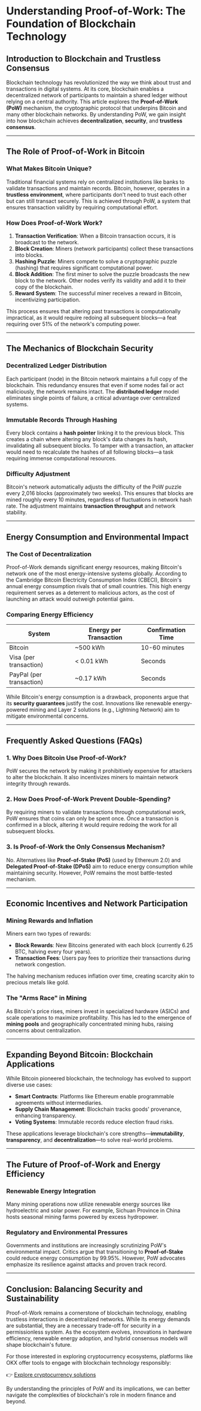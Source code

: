 # Understanding Proof-of-Work: The Foundation of Blockchain Technology

## Introduction to Blockchain and Trustless Consensus

Blockchain technology has revolutionized the way we think about trust and transactions in digital systems. At its core, blockchain enables a decentralized network of participants to maintain a shared ledger without relying on a central authority. This article explores the **Proof-of-Work (PoW)** mechanism, the cryptographic protocol that underpins Bitcoin and many other blockchain networks. By understanding PoW, we gain insight into how blockchain achieves **decentralization**, **security**, and **trustless consensus**.

---

## The Role of Proof-of-Work in Bitcoin

### What Makes Bitcoin Unique?

Traditional financial systems rely on centralized institutions like banks to validate transactions and maintain records. Bitcoin, however, operates in a **trustless environment**, where participants don't need to trust each other but can still transact securely. This is achieved through PoW, a system that ensures transaction validity by requiring computational effort.

### How Does Proof-of-Work Work?

1. **Transaction Verification**: When a Bitcoin transaction occurs, it is broadcast to the network.
2. **Block Creation**: Miners (network participants) collect these transactions into blocks.
3. **Hashing Puzzle**: Miners compete to solve a cryptographic puzzle (hashing) that requires significant computational power.
4. **Block Addition**: The first miner to solve the puzzle broadcasts the new block to the network. Other nodes verify its validity and add it to their copy of the blockchain.
5. **Reward System**: The successful miner receives a reward in Bitcoin, incentivizing participation.

This process ensures that altering past transactions is computationally impractical, as it would require redoing all subsequent blocks—a feat requiring over 51% of the network's computing power.

---

## The Mechanics of Blockchain Security

### Decentralized Ledger Distribution

Each participant (node) in the Bitcoin network maintains a full copy of the blockchain. This redundancy ensures that even if some nodes fail or act maliciously, the network remains intact. The **distributed ledger** model eliminates single points of failure, a critical advantage over centralized systems.

### Immutable Records Through Hashing

Every block contains a **hash pointer** linking it to the previous block. This creates a chain where altering any block's data changes its hash, invalidating all subsequent blocks. To tamper with a transaction, an attacker would need to recalculate the hashes of all following blocks—a task requiring immense computational resources.

### Difficulty Adjustment

Bitcoin's network automatically adjusts the difficulty of the PoW puzzle every 2,016 blocks (approximately two weeks). This ensures that blocks are mined roughly every 10 minutes, regardless of fluctuations in network hash rate. The adjustment maintains **transaction throughput** and network stability.

---

## Energy Consumption and Environmental Impact

### The Cost of Decentralization

Proof-of-Work demands significant energy resources, making Bitcoin's network one of the most energy-intensive systems globally. According to the Cambridge Bitcoin Electricity Consumption Index (CBECI), Bitcoin's annual energy consumption rivals that of small countries. This high energy requirement serves as a deterrent to malicious actors, as the cost of launching an attack would outweigh potential gains.

### Comparing Energy Efficiency

| **System**          | **Energy per Transaction** | **Confirmation Time** |
|----------------------|----------------------------|-----------------------|
| Bitcoin              | ~500 kWh                   | 10-60 minutes         |
| Visa (per transaction)| < 0.01 kWh                 | Seconds               |
| PayPal (per transaction)| ~0.17 kWh                | Seconds               |

While Bitcoin's energy consumption is a drawback, proponents argue that its **security guarantees** justify the cost. Innovations like renewable energy-powered mining and Layer 2 solutions (e.g., Lightning Network) aim to mitigate environmental concerns.

---

## Frequently Asked Questions (FAQs)

### 1. Why Does Bitcoin Use Proof-of-Work?
PoW secures the network by making it prohibitively expensive for attackers to alter the blockchain. It also incentivizes miners to maintain network integrity through rewards.

### 2. How Does Proof-of-Work Prevent Double-Spending?
By requiring miners to validate transactions through computational work, PoW ensures that coins can only be spent once. Once a transaction is confirmed in a block, altering it would require redoing the work for all subsequent blocks.

### 3. Is Proof-of-Work the Only Consensus Mechanism?
No. Alternatives like **Proof-of-Stake (PoS)** (used by Ethereum 2.0) and **Delegated Proof-of-Stake (DPoS)** aim to reduce energy consumption while maintaining security. However, PoW remains the most battle-tested mechanism.

---

## Economic Incentives and Network Participation

### Mining Rewards and Inflation

Miners earn two types of rewards:
- **Block Rewards**: New Bitcoins generated with each block (currently 6.25 BTC, halving every four years).
- **Transaction Fees**: Users pay fees to prioritize their transactions during network congestion.

The halving mechanism reduces inflation over time, creating scarcity akin to precious metals like gold.

### The "Arms Race" in Mining

As Bitcoin's price rises, miners invest in specialized hardware (ASICs) and scale operations to maximize profitability. This has led to the emergence of **mining pools** and geographically concentrated mining hubs, raising concerns about centralization.

---

## Expanding Beyond Bitcoin: Blockchain Applications

While Bitcoin pioneered blockchain, the technology has evolved to support diverse use cases:
- **Smart Contracts**: Platforms like Ethereum enable programmable agreements without intermediaries.
- **Supply Chain Management**: Blockchain tracks goods' provenance, enhancing transparency.
- **Voting Systems**: Immutable records reduce election fraud risks.

These applications leverage blockchain's core strengths—**immutability**, **transparency**, and **decentralization**—to solve real-world problems.

---

## The Future of Proof-of-Work and Energy Efficiency

### Renewable Energy Integration

Many mining operations now utilize renewable energy sources like hydroelectric and solar power. For example, Sichuan Province in China hosts seasonal mining farms powered by excess hydropower.

### Regulatory and Environmental Pressures

Governments and institutions are increasingly scrutinizing PoW's environmental impact. Critics argue that transitioning to **Proof-of-Stake** could reduce energy consumption by 99.95%. However, PoW advocates emphasize its resilience against attacks and proven track record.

---

## Conclusion: Balancing Security and Sustainability

Proof-of-Work remains a cornerstone of blockchain technology, enabling trustless interactions in decentralized networks. While its energy demands are substantial, they are a necessary trade-off for security in a permissionless system. As the ecosystem evolves, innovations in hardware efficiency, renewable energy adoption, and hybrid consensus models will shape blockchain's future.

For those interested in exploring cryptocurrency ecosystems, platforms like OKX offer tools to engage with blockchain technology responsibly:

👉 [Explore cryptocurrency solutions](https://bit.ly/okx-bonus)

By understanding the principles of PoW and its implications, we can better navigate the complexities of blockchain's role in modern finance and beyond.